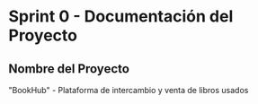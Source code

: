 # Sprint 0 - Documentación del Proyecto

## Nombre del Proyecto
"BookHub" - Plataforma de intercambio y venta de libros usados